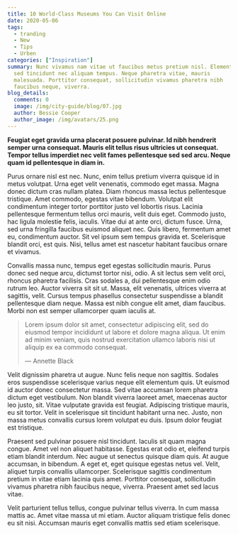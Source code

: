 ```yaml
---
title: 10 World-Class Museums You Can Visit Online
date: 2020-05-06
tags:
  - tranding
  - New
  - Tips
  - Urben
categories: ["Inspiration"]
summary: Nunc vivamus nam vitae ut faucibus metus pretium nisl. Elementum
  sed tincidunt nec aliquam tempus. Neque pharetra vitae, mauris
  malesuada. Porttitor consequat, sollicitudin vivamus pharetra nibh
  faucibus neque, viverra.
blog_details:
  comments: 0
  image: /img/city-guide/blog/07.jpg
  author: Bessie Cooper
  author_image: /img/avatars/25.png
---
```


**Feugiat eget gravida urna placerat posuere pulvinar. Id nibh hendrerit semper urna consequat. Mauris elit tellus risus ultricies ut consequat. Tempor tellus imperdiet nec velit fames pellentesque sed sed arcu. Neque quam id pellentesque in diam in.**

Purus ornare nisl est nec. Nunc, enim tellus pretium viverra quisque id in metus volutpat. Urna eget velit venenatis, commodo eget massa. Magna donec dictum cras nullam platea. Diam rhoncus massa lectus pellentesque tristique. Amet commodo, egestas vitae bibendum. Volutpat elit condimentum integer tortor porttitor justo vel lobortis risus. Lacinia pellentesque fermentum tellus orci mauris, velit duis eget. Commodo justo, hac ligula molestie felis, iaculis. Vitae dui at ante orci, dictum fusce. Urna, sed urna fringilla faucibus euismod aliquet nec. Quis libero, fermentum amet eu, condimentum auctor. Sit vel ipsum sem tempus gravida et. Scelerisque blandit orci, est quis. Nisi, tellus amet est nascetur habitant faucibus ornare et vivamus.

Convallis massa nunc, tempus eget egestas sollicitudin mauris. Purus donec sed neque arcu, dictumst tortor nisi, odio. A sit lectus sem velit orci, rhoncus pharetra facilisis. Cras sodales a, dui pellentesque enim odio rutrum leo. Auctor viverra sit sit ut. Massa, elit venenatis, ultrices viverra at sagittis, velit. Cursus tempus phasellus consectetur suspendisse a blandit pellentesque diam neque. Massa est nibh congue elit amet, diam faucibus. Morbi non est semper ullamcorper quam iaculis at.

> Lorem ipsum dolor sit amet, consectetur adipiscing elit, sed do eiusmod tempor incididunt ut labore et dolore magna aliqua. Ut enim ad minim veniam, quis nostrud exercitation ullamco laboris nisi ut aliquip ex ea commodo consequat.
>
> — Annette Black

Velit dignissim pharetra ut augue. Nunc felis neque non sagittis. Sodales eros suspendisse scelerisque varius neque elit elementum quis. Ut euismod id auctor donec consectetur massa. Sed vitae accumsan lorem pharetra dictum eget vestibulum. Non blandit viverra laoreet amet, maecenas auctor leo justo, sit. Vitae vulputate gravida est feugiat. Adipiscing tristique mauris, eu sit tortor. Velit in scelerisque sit tincidunt habitant urna nec. Justo, non massa metus convallis cursus lorem volutpat eu duis. Ipsum dolor feugiat est tristique.

Praesent sed pulvinar posuere nisl tincidunt. Iaculis sit quam magna congue. Amet vel non aliquet habitasse. Egestas erat odio et, eleifend turpis etiam blandit interdum. Nec augue ut senectus quisque diam quis. At augue accumsan, in bibendum. A eget et, eget quisque egestas netus vel. Velit, aliquet turpis convallis ullamcorper. Scelerisque sagittis condimentum pretium in vitae etiam lacinia quis amet. Porttitor consequat, sollicitudin vivamus pharetra nibh faucibus neque, viverra. Praesent amet sed lacus vitae.

Velit parturient tellus tellus, congue pulvinar tellus viverra. In cum massa mattis ac. Amet vitae massa ut mi etiam. Auctor aliquam tristique felis donec eu sit nisi. Accumsan mauris eget convallis mattis sed etiam scelerisque.
